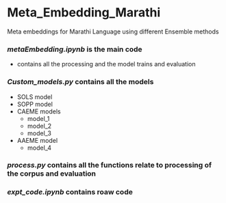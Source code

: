 # Meta_Embedding_Marathi
 Meta embeddings for Marathi Language using different Ensemble methods

### *metaEmbedding.ipynb* is the main code
- contains all the processing and the model trains and evaluation

### *Custom_models.py* contains all the models
- SOLS model
- SOPP model
- CAEME models
  - model_1
  - model_2
  - model_3
- AAEME model
  - model_4

### *process.py* contains all the functions relate to processing of the corpus and evaluation

### *expt_code.ipynb* contains roaw code
